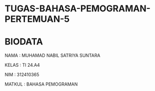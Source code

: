 # TUGAS-BAHASA-PEMOGRAMAN-PERTEMUAN-5

# BIODATA
NAMA : MUHAMAD NABIL SATRIYA SUNTARA

KELAS : TI 24.A4

NIM : 312410365

MATKUL : BAHASA PEMOGRAMAN
